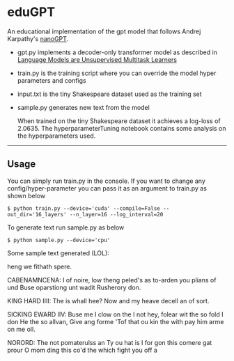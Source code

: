 # eduGPT

An educational implementation of the gpt model that follows Andrej Karpathy's [nanoGPT](https://github.com/karpathy/nanoGPT).

- gpt.py implements a decoder-only transformer model as described in [Language Models are Unsupervised Multitask Learners](https://d4mucfpksywv.cloudfront.net/better-language-models/language_models_are_unsupervised_multitask_learners.pdf)
- train.py is the training script where you can override the model hyper parameters and configs
- input.txt is the tiny Shakespeare dataset used as the training set
- sample.py generates new text from the model

  When trained on the tiny Shakespeare dataset it achieves a log-loss of 2.0635. The hyperparameterTuning notebook contains some analysis on the hyperparameters used.

---

## Usage

You can simply run train.py in the console. If you want to change any config/hyper-parameter you can pass it as an argument to train.py as shown below

```console
$ python train.py --device='cuda' --compile=False --out_dir='16_layers' --n_layer=16 --log_interval=20
```

To generate text run sample.py as below
```console
$ python sample.py --device='cpu'
```
Some sample text generated (LOL):


heng we fithath spere.

CABENAMNCENA:
I of noire, low theng peled's as to-arden you plians of und
Buse oparstiong unt wadit Rusherory don.

KING HARD IIII:
The is whall hee?
Now and my heave decell an of sort.

SICKING EWARD IIV:
Buse me I clow on the I not hey, folear wit the so fold I don He the so allvan,
Give ang forme 'Tof that ou kin the with pay him arme on me oll.


NORORD:
The not pomaterulss an
Ty ou hat is I for gon this comere gat prour
O mom ding this co'd the which fight you off a

 
